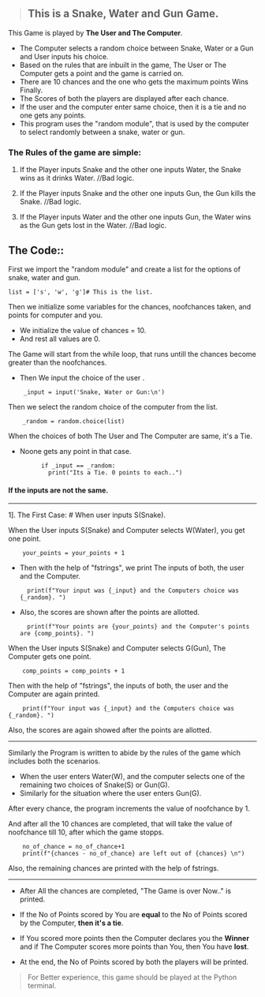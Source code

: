 > ## This is a Snake, Water and Gun Game.

This Game is played by **The User and The Computer**.

- The Computer selects a random choice between Snake, Water or a Gun and User inputs his choice.
- Based on the rules that are inbuilt in the game, The User or The Computer gets a point and the game is carried on.
- There are 10 chances and the one who gets the maximum points Wins Finally.
- The Scores of both the players are displayed after each chance.
- If the user and the computer enter same choice, then it is a tie and no one gets any points.
- This program uses the "random module", that is used by the computer to select randomly between a snake, water or gun.


### The Rules of the game are simple:

1. If the Player inputs Snake and the other one inputs Water,
the Snake wins as it drinks Water. //Bad logic.

2. If the Player inputs Snake and the other one inputs Gun,
the Gun kills the Snake. //Bad logic. 

3. If the Player inputs Water and the other one inputs Gun,
the Water wins as the Gun gets lost in the Water. //Bad logic. 


## The Code::

First we import the "random module" and create a list for the options of snake, water and gun.
	
    list = ['s', 'w', 'g']# This is the list.

Then we initialize some variables for the chances, noofchances taken, and points for computer and you.
- We initialize the value of chances = 10.
- And rest all values are 0.

The Game will start from the while loop, that runs untill the chances become greater than the noofchances.
- Then We input the choice of the user .
	
       _input = input('Snake, Water or Gun:\n')

Then we select the random choice of the computer from the list.

		_random = random.choice(list)

When the choices of both The User and The Computer are same, it's a Tie.
- Noone gets any point in that case.

		    if _input == _random:
   		      print("Its a Tie. 0 points to each..")
            
#### If the inputs are not the same.

----
1]. The First Case: # When user inputs S(Snake).

When the User inputs S(Snake) and Computer selects W(Water), you get one point.

		your_points = your_points + 1

- Then with the help of "fstrings", we print The inputs of both, the user and the Computer.

		print(f"Your input was {_input} and the Computers choice was {_random}. ")

- Also, the scores are shown after the points are allotted.

		print(f"Your points are {your_points} and the Computer's points are {comp_points}. ")
            
When the User inputs S(Snake) and Computer selects G(Gun), The Computer gets one point.

		comp_points = comp_points + 1

Then with the help of "fstrings", the inputs of both, the user and the Computer are again printed.

		print(f"Your input was {_input} and the Computers choice was {_random}. ")

Also, the scores are again showed after the points are allotted.

----
Similarly the Program is written to abide by the rules of the game which includes both the scenarios.

- When the user enters Water(W), and the computer selects one of the remaining two choices of Snake(S) or Gun(G).
- Similarly for the situation where the user enters Gun(G).

After every chance, the program increments the value of noofchance by 1.

And after all the 10 chances are completed, that will take the value of noofchance till 10,
after which the game stopps.

		no_of_chance = no_of_chance+1
		print(f"{chances - no_of_chance} are left out of {chances} \n")

Also, the remaining chances are printed with the help of fstrings.

----
- After All the chances are completed, "The Game is over Now.." is printed.
- If the No of Points scored by You are **equal** to the No of Points scored by the Computer, **then it's a tie**.

- If You scored more points then the Computer declares you the **Winner** and if The Computer scores more points than You, then You have **lost**.

- At the end, the No of Points scored by both the players will be printed.

> For Better experience, this game should be played at the Python terminal. 
















